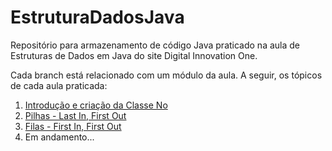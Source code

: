 # EstruturaDadosJava
Repositório para armazenamento de código Java praticado na aula de Estruturas de Dados em Java do site Digital Innovation One.

Cada branch está relacionado com um módulo da aula. A seguir, os tópicos de cada aula praticada:

1. [Introdução e criação da Classe No](https://github.com/diogosfpinto/EstruturaDadosJava/tree/1-conceitoNo)
2. [Pilhas - Last In, First Out](https://github.com/diogosfpinto/EstruturaDadosJava/tree/2-PilhasLIFO)
3. [Filas - First In, First Out](https://github.com/diogosfpinto/EstruturaDadosJava/tree/3-FilaFIFO)
4. Em andamento...
